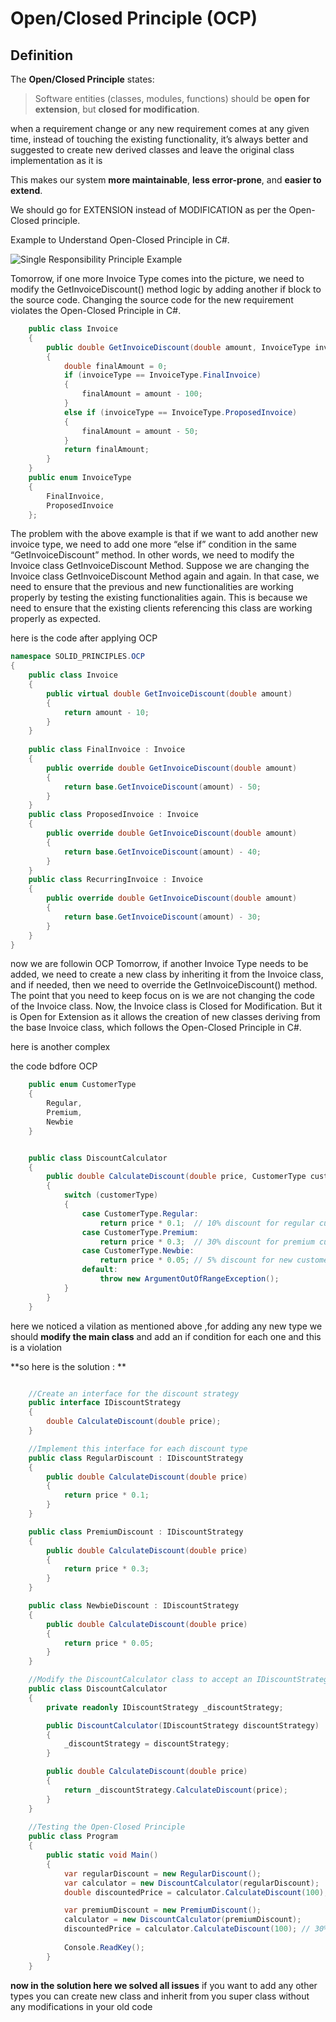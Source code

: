 # Open/Closed Principle (OCP)



## Definition
The **Open/Closed Principle** states:
> Software entities (classes, modules, functions) should be **open for extension**, but **closed for modification**.

when a requirement change or any new requirement comes at any given time, instead of touching the existing functionality,
it’s always better and suggested to create new derived classes and leave the original class implementation as it is

This makes our system **more maintainable**, **less error-prone**, and **easier to extend**.

We should go for EXTENSION instead of MODIFICATION as per the Open-Closed principle.


Example to Understand Open-Closed Principle in C#.

![Single Responsibility Principle Example](Violating-open-Closed-principle.png)

Tomorrow, if one more Invoice Type comes into the picture, we need to modify the GetInvoiceDiscount() method logic by adding another if block to the source code.
Changing the source code for the new requirement violates the Open-Closed Principle in C#. 



```csharp
    public class Invoice
    {        
        public double GetInvoiceDiscount(double amount, InvoiceType invoiceType)
        {
            double finalAmount = 0;
            if (invoiceType == InvoiceType.FinalInvoice)
            {
                finalAmount = amount - 100;
            }
            else if (invoiceType == InvoiceType.ProposedInvoice)
            {
                finalAmount = amount - 50;
            }
            return finalAmount;
        }
    }
    public enum InvoiceType
    {
        FinalInvoice,
        ProposedInvoice
    };


```
The problem with the above example is that if we want to add another new invoice type, we need to add one more “else if” condition in the same “GetInvoiceDiscount” method.
In other words, we need to modify the Invoice class GetInvoiceDiscount Method. Suppose we are changing the Invoice class GetInvoiceDiscount Method again and again.
In that case, we need to ensure that the previous and new functionalities are working properly by testing the existing functionalities again.
This is because we need to ensure that the existing clients referencing this class are working properly as expected.

here is the code after applying OCP 



```csharp
namespace SOLID_PRINCIPLES.OCP
{
    public class Invoice
    {
        public virtual double GetInvoiceDiscount(double amount)
        {
            return amount - 10;
        }
    }
    
    public class FinalInvoice : Invoice
    {
        public override double GetInvoiceDiscount(double amount)
        {
            return base.GetInvoiceDiscount(amount) - 50;
        }
    }
    public class ProposedInvoice : Invoice
    {
        public override double GetInvoiceDiscount(double amount)
        {
            return base.GetInvoiceDiscount(amount) - 40;
        }
    }
    public class RecurringInvoice : Invoice
    {
        public override double GetInvoiceDiscount(double amount)
        {
            return base.GetInvoiceDiscount(amount) - 30;
        }
    }
}

```


now we are followin OCP 
Tomorrow, if another Invoice Type needs to be added, we need to create a new class by inheriting it from the Invoice class, and if needed, then we need to override the GetInvoiceDiscount() method.
The point that you need to keep focus on is we are not changing the code of the Invoice class. Now, the Invoice class is Closed for Modification.
But it is Open for Extension as it allows the creation of new classes deriving from the base Invoice class, which follows the Open-Closed Principle in C#. 


here is another complex 

the code bdfore OCP 


```csharp
    public enum CustomerType
    {
        Regular,
        Premium,
        Newbie
    }


    public class DiscountCalculator
    {
        public double CalculateDiscount(double price, CustomerType customerType)
        {
            switch (customerType)
            {
                case CustomerType.Regular:
                    return price * 0.1;  // 10% discount for regular customers
                case CustomerType.Premium:
                    return price * 0.3;  // 30% discount for premium customers
                case CustomerType.Newbie:
                    return price * 0.05; // 5% discount for new customers
                default:
                    throw new ArgumentOutOfRangeException();
            }
        }
    }

```
here we noticed a vilation as mentioned above ,for adding any new type we should **modify the main class** and add an if condition for each one and this is a violation 

**so here is the solution  : ** 



```csharp

    //Create an interface for the discount strategy
    public interface IDiscountStrategy
    {
        double CalculateDiscount(double price);
    }

    //Implement this interface for each discount type
    public class RegularDiscount : IDiscountStrategy
    {
        public double CalculateDiscount(double price)
        {
            return price * 0.1;
        }
    }

    public class PremiumDiscount : IDiscountStrategy
    {
        public double CalculateDiscount(double price)
        {
            return price * 0.3;
        }
    }

    public class NewbieDiscount : IDiscountStrategy
    {
        public double CalculateDiscount(double price)
        {
            return price * 0.05;
        }
    }

    //Modify the DiscountCalculator class to accept an IDiscountStrategy
    public class DiscountCalculator
    {
        private readonly IDiscountStrategy _discountStrategy;

        public DiscountCalculator(IDiscountStrategy discountStrategy)
        {
            _discountStrategy = discountStrategy;
        }

        public double CalculateDiscount(double price)
        {
            return _discountStrategy.CalculateDiscount(price);
        }
    }
    
    //Testing the Open-Closed Principle
    public class Program
    {
        public static void Main()
        {
            var regularDiscount = new RegularDiscount();
            var calculator = new DiscountCalculator(regularDiscount);
            double discountedPrice = calculator.CalculateDiscount(100); // 10% discount applied

            var premiumDiscount = new PremiumDiscount();
            calculator = new DiscountCalculator(premiumDiscount);
            discountedPrice = calculator.CalculateDiscount(100); // 30% discount applied
            
            Console.ReadKey();
        }
    }

```

**now in the solution here we solved all issues**
if you want to add any other types you can create new class and inherit from you super class without any modifications in your old code 
